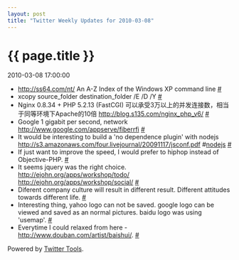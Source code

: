 ```yaml
---
layout: post
title: "Twitter Weekly Updates for 2010-03-08"
---
```


<h1> {{ page.title }} </h1> <p class='meta'>2010-03-08 17:00:00</p>

<ul class="aktt_tweet_digest">
	<li><a href="http://ss64.com/nt/" rel="nofollow">http://ss64.com/nt/</a> An A-Z Index of the Windows XP command line <a href="http://twitter.com/Joshua_C/statuses/10172817942">#</a></li>
	<li>xcopy source_folder destination_folder /E /D /Y <a href="http://twitter.com/Joshua_C/statuses/10161212004">#</a></li>
	<li>Nginx 0.8.34 + PHP 5.2.13 (FastCGI) 可以承受3万以上的并发连接数，相当于同等环境下Apache的10倍 <a href="http://blog.s135.com/nginx_php_v6/" rel="nofollow">http://blog.s135.com/nginx_php_v6/</a> <a href="http://twitter.com/Joshua_C/statuses/10147838282">#</a></li>
	<li>Google 1 gigabit per second, network <a href="http://www.google.com/appserve/fiberrfi" rel="nofollow">http://www.google.com/appserve/fiberrfi</a> <a href="http://twitter.com/Joshua_C/statuses/10064675925">#</a></li>
	<li>It would be interesting to build a &#39;no dependence plugin&#39; with nodejs <a href="http://s3.amazonaws.com/four.livejournal/20091117/jsconf.pdf" rel="nofollow">http://s3.amazonaws.com/four.livejournal/20091117/jsconf.pdf</a> #<a href="http://search.twitter.com/search?q=%23nodejs">nodejs</a> <a href="http://twitter.com/Joshua_C/statuses/10064480377">#</a></li>
	<li>If just want to improve the speed, I would prefer to hiphop instead of Objective-PHP. <a href="http://twitter.com/Joshua_C/statuses/10064076979">#</a></li>
	<li>It seems jquery was the right choice. <a href="http://ejohn.org/apps/workshop/todo/" rel="nofollow">http://ejohn.org/apps/workshop/todo/</a> <a href="http://ejohn.org/apps/workshop/social/" rel="nofollow">http://ejohn.org/apps/workshop/social/</a> <a href="http://twitter.com/Joshua_C/statuses/10003325256">#</a></li>
	<li>Diferent company culture will result in different result. Different attitudes towards different life. <a href="http://twitter.com/Joshua_C/statuses/9973621157">#</a></li>
	<li>Interesting thing, yahoo logo can not be saved. google logo can be viewed and saved as an normal pictures. baidu logo was using &#39;usemap&#39;. <a href="http://twitter.com/Joshua_C/statuses/9973524607">#</a></li>
	<li>Everytime I could relaxed from here -  <a href="http://www.douban.com/artist/baishui/" rel="nofollow">http://www.douban.com/artist/baishui/</a>. <a href="http://twitter.com/Joshua_C/statuses/9972268887">#</a></li>
</ul>
<p class="aktt_credit">Powered by <a href="http://alexking.org/projects/wordpress">Twitter Tools</a>.</p>